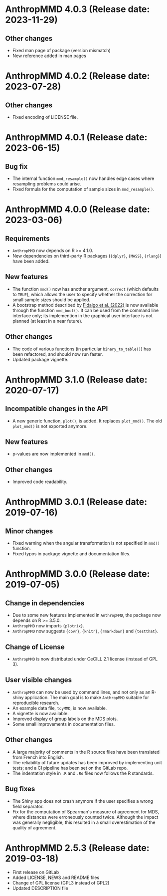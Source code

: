 # AnthropMMD 4.0.3 (Release date: 2023-11-29)

## Other changes
* Fixed man page of package (version mismatch)
* New reference added in man pages

# AnthropMMD 4.0.2 (Release date: 2023-07-28)

## Other changes
* Fixed encoding of LICENSE file.

# AnthropMMD 4.0.1 (Release date: 2023-06-15)

## Bug fix
* The internal function `mmd_resample()` now handles edge cases where resampling problems could arise.
* Fixed formula for the computation of sample sizes in `mmd_resample()`.

# AnthropMMD 4.0.0 (Release date: 2023-03-06)

## Requirements
* `AnthropMMD` now depends on R >= 4.1.0.
* New dependencies on third-party R packages (`{dplyr}`, `{MASS}`, `{rlang}`) have been added.

## New features
* The function `mmd()` now has another argument, `correct` (which defaults to `TRUE`), which allows the user to specify whether the correction for small sample sizes should be applied.
* A bootstrap method described by [Fidalgo et al. (2022)](https://doi.org/10.1016/j.jas.2022.105545) is now available through the function `mmd_boot()`. It can be used from the command line interface only; its implemention in the graphical user interface is not planned (at least in a near future).

## Other changes
* The code of various functions (in particular `binary_to_table()`) has been refactored, and should now run faster.
* Updated package vignette.

# AnthropMMD 3.1.0 (Release date: 2020-07-17)

## Incompatible changes in the API
* A new generic function, `plot()`, is added. It replaces `plot_mmd()`. The old `plot_mmd()` is not exported anymore.

## New features
* p-values are now implemented in `mmd()`.

## Other changes
* Improved code readability.

# AnthropMMD 3.0.1 (Release date: 2019-07-16)

## Minor changes
* Fixed warning when the angular transformation is not specified in `mmd()` function.
* Fixed typos in package vignette and documentation files.

# AnthropMMD 3.0.0 (Release date: 2019-07-05)

## Change in dependencies
* Due to some new features implemented in `AnthropMMD`, the package now depends on R >= 3.5.0.
* `AnthropMMD` now imports `{plotrix}`.
* `AnthropMMD` now suggests `{covr}`, `{knitr}`, `{rmarkdown}` and `{testthat}`.

## Change of License
* `AnthropMMD` is now distributed under CeCILL 2.1 license (instead of GPL 3).

## User visible changes
* `AnthropMMD` can now be used by command lines, and not only as an R-shiny application. The main goal is to make `AnthropMMD` suitable for reproducible research.
* An example data file, `toyMMD`, is now available.
* A vignette is now available.
* Improved display of group labels on the MDS plots.
* Some small improvements in documentation files.

## Other changes
* A large majority of comments in the R source files have been translated from French into English.
* The reliability of future updates has been improved by implementing unit tests; and a CI pipeline has been set on the GitLab repo.
* The indentation style in `.R` and `.Rd` files now follows the R standards.

## Bug fixes
* The Shiny app does not crash anymore if the user specifies a wrong field separator.
* Fix for the computation of Spearman's measure of agreement for MDS, where distances were erroneously counted twice. Although the impact was generally negligible, this resulted in a small overestimation of the quality of agreement.

# AnthropMMD 2.5.3 (Release date: 2019-03-18)

* First release on GitLab
* Added LICENSE, NEWS and README files
* Change of GPL license (GPL3 instead of GPL2)
* Updated DESCRIPTION file

